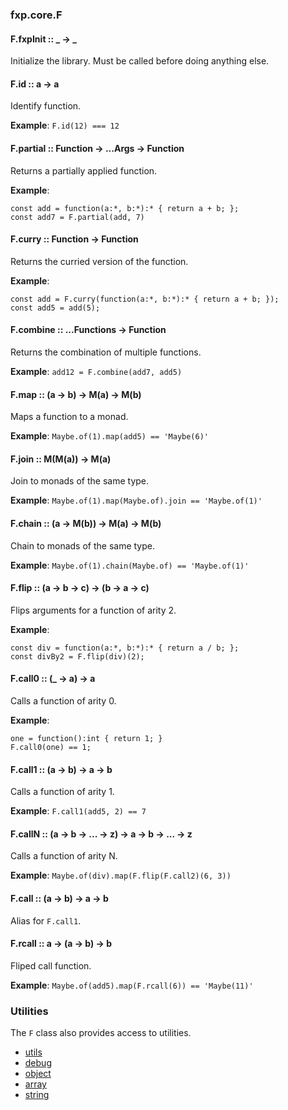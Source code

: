 ### fxp.core.F

#### F.fxpInit :: _ → _

Initialize the library. Must be called before doing anything else.

#### F.id :: a → a

Identify function.

**Example**: `F.id(12) === 12`

#### F.partial :: Function → ...Args → Function

Returns a partially applied function.

**Example**:
```
const add = function(a:*, b:*):* { return a + b; };
const add7 = F.partial(add, 7)
```

#### F.curry :: Function → Function

Returns the curried version of the function.

**Example**:
```
const add = F.curry(function(a:*, b:*):* { return a + b; });
const add5 = add(5);
```

#### F.combine :: ...Functions → Function

Returns the combination of multiple functions.

**Example**: `add12 = F.combine(add7, add5)`

#### F.map :: (a → b) → M(a) → M(b)

Maps a function to a monad.

**Example**: `Maybe.of(1).map(add5) == 'Maybe(6)'`

#### F.join :: M(M(a)) → M(a)

Join to monads of the same type.

**Example**: `Maybe.of(1).map(Maybe.of).join == 'Maybe.of(1)'`

#### F.chain :: (a → M(b)) → M(a) → M(b)

Chain to monads of the same type.

**Example**: `Maybe.of(1).chain(Maybe.of) == 'Maybe.of(1)'`

#### F.flip :: (a → b → c) → (b → a → c)

Flips arguments for a function of arity 2.

**Example**:
```
const div = function(a:*, b:*):* { return a / b; };
const divBy2 = F.flip(div)(2);
```

#### F.call0 :: (_ → a) → a

Calls a function of arity 0.

**Example**:
```
one = function():int { return 1; }
F.call0(one) == 1;
```

#### F.call1 :: (a → b) → a → b

Calls a function of arity 1.

**Example**: `F.call1(add5, 2) == 7`

#### F.callN :: (a → b → ... → z) → a → b → ... → z

Calls a function of arity N.

**Example**: `Maybe.of(div).map(F.flip(F.call2)(6, 3))`

#### F.call :: (a → b) → a → b

Alias for `F.call1`.

#### F.rcall :: a → (a → b) → b

Fliped call function.

**Example**: `Maybe.of(add5).map(F.rcall(6)) == 'Maybe(11)'`

### Utilities

The `F` class also provides access to utilities.

 * [utils](fxp.core.F.utils.md)
 * [debug](fxp.core.F.debug.md)
 * [object](fxp.core.F.object.md)
 * [array](fxp.core.F.array.md)
 * [string](fxp.core.F.string.md)

